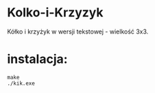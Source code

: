 # Kolko-i-Krzyzyk
Kółko i krzyżyk w wersji tekstowej - wielkość 3x3.

# instalacja:

	make
	./kik.exe